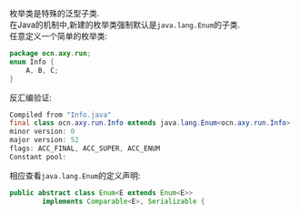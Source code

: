 枚举类是特殊的泛型子类.  
在Java的机制中,新建的枚举类强制默认是`java.lang.Enum`的子类.  
任意定义一个简单的枚举类:  
```java
package ocn.axy.run;
enum Info {
	A, B, C;
}
```  
反汇编验证:  
```java
Compiled from "Info.java"
final class ocn.axy.run.Info extends java.lang.Enum<ocn.axy.run.Info>
minor version: 0
major version: 52
flags: ACC_FINAL, ACC_SUPER, ACC_ENUM
Constant pool:
```  
相应查看`java.lang.Enum`的定义声明:  
```java
public abstract class Enum<E extends Enum<E>>
        implements Comparable<E>, Serializable {
```  
